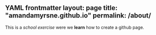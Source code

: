 YAML frontmatter
layout: page
title: "amandamyrsne.github.io"
permalink: /about/
---

This is a _school exercise_ were we **learn** how to create a github page. 
